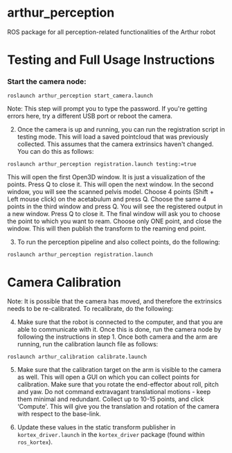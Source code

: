 # arthur_perception
ROS package for all perception-related functionalities of the Arthur robot

# Testing and Full Usage Instructions

### Start the camera node:

```
roslaunch arthur_perception start_camera.launch
```

Note: This step will prompt you to type the password. If you're getting errors here, try a different USB port or reboot the camera.

2. Once the camera is up and running, you can run the registration script in testing mode. This will load a saved pointcloud that was previously collected. This assumes that the camera extrinsics haven't changed. You can do this as follows:

```
roslaunch arthur_perception registration.launch testing:=true
```


This will open the first Open3D window. It is just a visualization of the points. Press Q to close it. This will open the next window. In the second window, you will see the scanned pelvis model.  Choose 4 points (Shift + Left mouse click) on the acetabulum and press Q. Choose the same 4 points in the third window and press Q. You will see the registered output in a new window. Press Q to close it. The final window will ask you to choose the point to which you want to ream. Choose only ONE point, and close the window. This will then publish the transform to the reaming end point. 

3. To run the perception pipeline and also collect points, do the following: 

```
roslaunch arthur_perception registration.launch
```

# Camera Calibration

Note: It is possible that the camera has moved, and therefore the extrinsics needs to be re-calibrated. To recalibrate, do the following: 

4. Make sure that the robot is connected to the computer, and that you are able to communicate with it. Once this is done, run the camera node by following the instructions in step 1. Once both camera and the arm are running, run the calibration launch file as follows: 

```
roslaunch arthur_calibration calibrate.launch 
```

5.  Make sure that the calibration target on the arm is visible to the camera as well. This will open a GUI on which you can collect points for calibration. Make sure that you rotate the end-effector about roll, pitch and yaw. Do not command extravagant translational motions - keep them minimal and redundant. Collect up to 10-15 points, and click ‘Compute'. This will give you the translation and rotation of the camera with respect to the base-link.

6. Update these values in the static transform publisher in `kortex_driver.launch` in the `kortex_driver` package (found within `ros_kortex`).